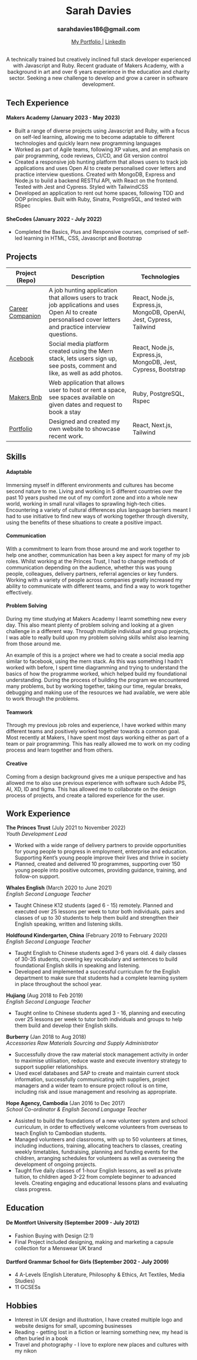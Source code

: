 <h1 align="center">Sarah Davies</h1>

<div align="center">
<h3>sarahdavies186@gmail.com</h3>  
  <a href="https://sarahdavies.netlify.app/">My Portfolio |</a>  
  <a href="linkedin.com/in/sarahdavies1/">LinkedIn</a>
</div>
</br>
<p align="center">A technically trained but creatively inclined full stack developer experienced with Javascript and Ruby. Recent graduate of Makers Academy, with a background in art and over 6 years experience in the education and charity sector. Seeking a new challenge to develop and grow a career in software development. </p>

## Tech Experience

#### Makers Academy (January 2023 - May 2023)

- Built a range of diverse projects using Javascript and Ruby, with a focus on self-led learning, allowing me to become adaptable to different technologies and quickly learn new programming languages
- Worked as part of Agile teams, following XP values, and an emphasis on pair programming, code reviews, CI/CD, and Git version control
- Created a responsive job hunting platform that allows users to track job applications and uses Open AI to create personalised cover letters and practice interview questions. Created with MongoDB, Express and Node.js to build a backend RESTful API, with React on the frontend. Tested with Jest and Cypress. Styled with TailwindCSS
- Developed an application to rent out home spaces, following TDD and OOP principles. Built with Ruby, Sinatra, PostgreSQL, and tested with RSpec

#### SheCodes (January 2022 - July 2022)
- Completed the Basics, Plus and Responsive courses, comprised of self-led learning in HTML, CSS, Javascript and Bootstrap

## Projects

| Project (Repo)                                                                            | Description                                                                                                                                               | Technologies                                                                                              |
| ----------------------------------------------------------------------------------------- | --------------------------------------------------------------------------------------------------------------------------------------------------------- | --------------------------------------------------------------------------------------------------------- |
| [Career Companion](https://github.com/francescoGuglielmi/career_companion)                   | A job hunting application that allows users to track job applications and uses Open AI to create personalised cover letters and practice interview questions.                                                            | React, Node.js, Express.js, MongoDB, OpenAI, Jest, Cypress, Tailwind                                   |                              
| [Acebook](https://github.com/sarahdavies186/acebook-water)                                | Social media platform created using the Mern stack, lets users sign up, see posts, comment and like, as well as add photos.                               | React, Node.js, Express.js, MongoDB, Jest, Cypress, Bootstrap |
| [Makers Bnb](https://github.com/sarahdavies186/makersbnb)                                                                              | Web application that allows user to host or rent a space, see spaces available on given dates and request to book a stay                                  | Ruby, PostgreSQL, Rspec                                                          |
| [Portfolio](https://github.com/sarahdavies186/portfolio)                                  | Designed and created my own website to showcase recent work.                                                                                              | React, Next.js, Tailwind                                                                      |

## Skills

#### Adaptable

Immersing myself in different environments and cultures has become second nature to me. Living and working in 5 different countries over the past 10 years pushed me out of my comfort zone and into a whole new world, working in small rural villages to sprawling high-tech cities. Encountering a variety of cultural differences plus language barriers meant I had to use initiative to find new ways of working together through diversity, using the benefits of these situations to create a positive impact.

#### Communication

With a commitment to learn from those around me and work together to help one another, communication has been a key aspect for many of my job roles. Whilst working at the Princes Trust, I had to change methods of communication depending on the audience, whether this was young people, colleagues, delivery partners, referral agencies or key funders. Working with a variety of people across companies greatly increased my ability to communicate with different teams, and find a way to work together effectively.

#### Problem Solving

During my time studying at Makers Academy I learnt something new every day. This also meant plenty of problem solving and looking at a given challenge in a different way. Through multiple individual and group projects, I was able to really build upon my problem solving skills whilst also learning from those around me. 

An example of this is a project where we had to create a social media app similar to facebook, using the mern stack. As this was something I hadn't worked with before, I spent time diagramming and trying to understand the basics of how the programme worked, which helped build my foundational understanding. During the process of building the program we encountered many problems, but by working together, taking our time, regular breaks, debugging and making use of the resources we had available, we were able to work through the problems.

#### Teamwork

Through my previous job roles and experience, I have worked within many different teams and positively worked together towards a common goal. Most recently at Makers, I have spent most days working either as part of a team or pair programming. This has really allowed me to work on my coding process and learn together and from others. 

#### Creative

Coming from a design background gives me a unique perspective and has allowed me to also use previous experience with software such Adobe PS, AI, XD, ID and figma. This has allowed me to collaborate on the design process of projects, and create a tailored experience for the user.

## Work Experience

**The Princes Trust** (July 2021 to November 2022)  
_Youth Development Lead_

- Worked with a wide range of delivery partners to provide opportunities for young people to progress in employment, enterprise and education. Supporting Kent’s young people improve their lives and thrive in society
- Planned, created and delivered 10 programmes, supporting over 150 young people into positive outcomes, providing guidance, training, and follow-on support.

**Whales English** (March 2020 to June 2021)  
_English Second Language Teacher_

- Taught Chinese K12 students (aged 6 - 15) remotely. Planned and executed over 25 lessons per week to tutor both individuals, pairs and classes of up to 30 students to help them build and strengthen their English speaking, written and listening skills.

**Holdfound Kindergarten, China** (February 2019 to February 2020)  
_English Second Language Teacher_

-  Taught English to Chinese students aged 3-6 years old. 4 daily classes of 30-35 students, covering key vocabulary and sentences to build foundational English skills in speaking and listening.
- Developed and implemented a successful curriculum for the English department to make sure that students had a complete learning system in place throughout the school year.

**Hujiang** (Aug 2018 to Feb 2019)  
_English Second Language Teacher_

- Taught online to Chinese students aged 3 - 16, planning and executing over 25 lessons per week to tutor both individuals and groups to help them build and develop their English skills.

**Burberry** (Jan 2018 to Aug 2018)  
_Accessories Raw Materials Sourcing and Supply Administrator_

- Successfully drove the raw material stock management activity in order to maximise utilisation, reduce waste and execute inventory strategy to support supplier relationships.
- Used excel databases and SAP to create and maintain current stock information, successfully communicating with suppliers, project managers and a wider team to ensure project rollout is on time, including risk and issue management and resolving as appropriate.

**Hope Agency, Cambodia** (Jan 2016 to Dec 2017)  
_School Co-ordinator & English Second Language Teacher_

- Assisted to build the foundations of a new volunteer system and school curriculum, in order to effectively welcome volunteers from overseas to teach English to Cambodian students.
- Managed volunteers and classrooms, with up to 50 volunteers at times, including inductions, training, allocating teachers to classes, creating weekly timetables, fundraising, planning and funding events for the children, arranging schedules for volunteers as well as overseeing the development of ongoing projects.
- Taught five daily classes of 1-hour English lessons, as well as private tuition, to children aged 3-22 from complete beginner to advanced levels. Creating engaging and educational lessons plans and evaluating class progress.

## Education

#### De Montfort University (September 2009 - July 2012)

- Fashion Buying with Design (2:1)
- Final Project included designing, making and marketing a capsule collection for a Menswear UK brand

#### Dartford Grammar School for Girls (September 2002 - July 2009)

- 4 A-Levels (English Literature, Philosophy & Ethics, Art Textiles, Media Studies)
- 11 GCSESs

## Hobbies

- Interest in UX design and illustration, I have created multiple logo and website designs for small, upcoming businesses
- Reading - getting lost in a fiction or learning something new, my head is often buried in a book 
- Travel and photography - I love to explore new places and cultures with my nikon
